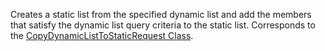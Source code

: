 Creates a static list from the specified dynamic list and add the members that satisfy the dynamic list query criteria to the static list. 
Corresponds to the [CopyDynamicListToStaticRequest Class](https://msdn.microsoft.com/library/microsoft.crm.sdk.messages.copydynamiclisttostaticrequest.aspx).
